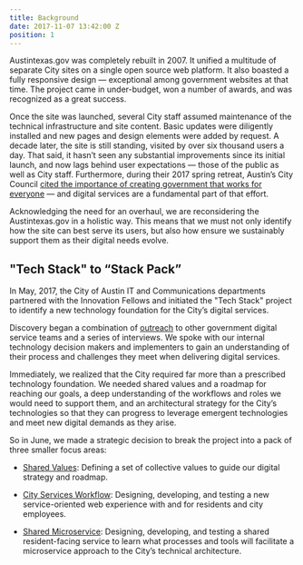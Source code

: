 ```yaml
---
title: Background
date: 2017-11-07 13:42:00 Z
position: 1
---
```


Austintexas.gov was completely rebuilt in 2007. It unified a multitude of separate City sites on a single open source web platform. It also boasted a fully responsive design —  exceptional among government websites at that time. The project came in under-budget, won a number of awards, and was recognized as a great success. 

Once the site was launched, several City staff assumed maintenance of the technical infrastructure and site content. Basic updates were diligently installed  and new pages and design elements were added by request. A decade later, the site is still standing, visited by over six thousand users a day. That said, it hasn’t seen any substantial improvements since its initial launch, and now lags behind user expectations — those of the public as well as City staff. Furthermore, during their 2017 spring retreat, Austin’s City Council [cited the importance of creating government that works for everyone](http://projects.austintexas.io/projects/smart-city/about/overview/) — and digital services are a fundamental part of that effort. 

Acknowledging the need for an overhaul, we are reconsidering the Austintexas.gov in a holistic way. This means that we must not only identify how the site can best serve its users, but also how ensure we sustainably support them as their digital needs evolve. 

## "Tech Stack" to “Stack Pack”

In May, 2017, the City of Austin IT and Communications departments partnered with the Innovation Fellows and initiated the "Tech Stack" project to identify a new technology foundation for the City’s digital services. 

Discovery began a combination of [outreach](#heading=h.s0gq6c6tiig1) to other government digital service teams and a series of interviews. We spoke with our internal technology decision makers and implementers to gain an understanding of their process and challenges they meet when delivering digital services.

Immediately, we realized that the City required far more than a prescribed technology foundation. We needed shared values and a roadmap for reaching our goals, a deep understanding of the workflows and roles we would need to support them, and an architectural strategy for the City’s technologies so that they can progress to leverage emergent technologies and meet new digital demands as they arise.

So in June, we made a strategic decision to break the project into a pack of three smaller focus areas:

* [Shared Values](projects.austintexas.io/projects/projects/austin-digital-services-discovery/shared-values): Defining a set of collective values to guide our digital strategy and roadmap. 

* [City Services Workflow](#heading=h.feah0f2zwfbp): Designing, developing, and testing a new service-oriented web experience with and for residents and city employees.

* [Shared Microservice](#heading=h.kl0fnvyzc2g): Designing, developing, and testing a shared resident-facing service to learn what processes and tools will facilitate a microservice approach to the City’s technical architecture. 